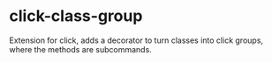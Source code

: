 # click-class-group
Extension for click, adds a decorator to turn classes into click groups, where the methods are subcommands.
